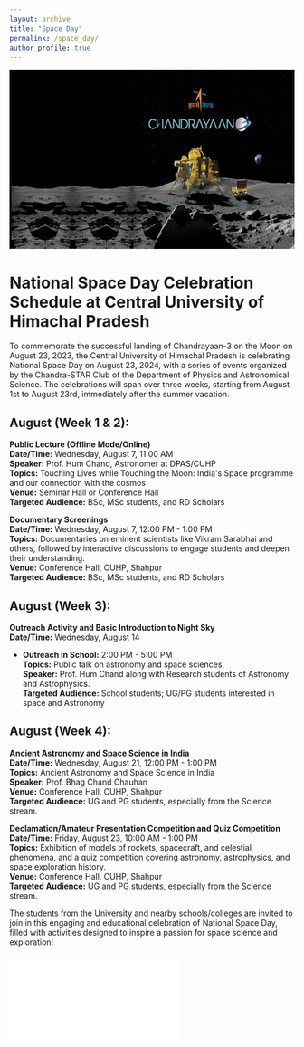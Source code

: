 ```yaml
---
layout: archive
title: "Space Day"
permalink: /space_day/
author_profile: true
---
```


![Space Day Celebration](/images/space_day.jpg)

# National Space Day Celebration Schedule at Central University of Himachal Pradesh

To commemorate the successful landing of Chandrayaan-3 on the Moon on August 23, 2023, the Central University of Himachal Pradesh is celebrating National Space Day on August 23, 2024, with a series of events organized by the Chandra-STAR Club of the Department of Physics and Astronomical Science. The celebrations will span over three weeks, starting from August 1st to August 23rd, immediately after the summer vacation.

## August (Week 1 & 2):
**Public Lecture (Offline Mode/Online)**  
**Date/Time:** Wednesday, August 7, 11:00 AM  
**Speaker:** Prof. Hum Chand, Astronomer at DPAS/CUHP  
**Topics:** Touching Lives while Touching the Moon: India's Space programme and our connection with the cosmos  
**Venue:** Seminar Hall or Conference Hall  
**Targeted Audience:** BSc, MSc students, and RD Scholars  

**Documentary Screenings**  
**Date/Time:** Wednesday, August 7, 12:00 PM - 1:00 PM  
**Topics:** Documentaries on eminent scientists like Vikram Sarabhai and others, followed by interactive discussions to engage students and deepen their understanding.  
**Venue:** Conference Hall, CUHP, Shahpur  
**Targeted Audience:** BSc, MSc students, and RD Scholars  

## August (Week 3):
**Outreach Activity and Basic Introduction to Night Sky**  
**Date/Time:** Wednesday, August 14  
- **Outreach in School:** 2:00 PM - 5:00 PM  
**Topics:** Public talk on astronomy and space sciences.  
**Speaker:** Prof. Hum Chand along with Research students of Astronomy and Astrophysics.  
**Targeted Audience:** School students; UG/PG students interested in space and Astronomy  

## August (Week 4):
**Ancient Astronomy and Space Science in India**  
**Date/Time:** Wednesday, August 21, 12:00 PM - 1:00 PM  
**Topics:** Ancient Astronomy and Space Science in India  
**Speaker:** Prof. Bhag Chand Chauhan  
**Venue:** Conference Hall, CUHP, Shahpur  
**Targeted Audience:** UG and PG students, especially from the Science stream.  

**Declamation/Amateur Presentation Competition and Quiz Competition**  
**Date/Time:** Friday, August 23, 10:00 AM - 1:00 PM  
**Topics:** Exhibition of models of rockets, spacecraft, and celestial phenomena, and a quiz competition covering astronomy, astrophysics, and space exploration history.  
**Venue:** Conference Hall, CUHP, Shahpur  
**Targeted Audience:** UG and PG students, especially from the Science stream.  

The students from the University and nearby schools/colleges are invited to join in this engaging and educational celebration of National Space Day, filled with activities designed to inspire a passion for space science and exploration!

![Space Day Poster](/images/Space_day_poster.pdf)
